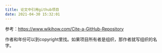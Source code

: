 ```yaml
---
title: 论文中引用github项目
date: 2021-04-30 15:32:01
---
```


参考：<https://www.wikihow.com/Cite-a-GitHub-Repository>

作者和年份可以到copyright里找。如果项目所有者是组织，那作者就写组织的名字。
